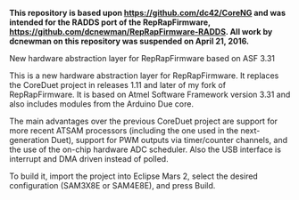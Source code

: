 __This repository is based upon https://github.com/dc42/CoreNG and was intended for the RADDS port of the RepRapFirmware, https://github.com/dcnewman/RepRapFirmware-RADDS.  All work by dcnewman on this repository was suspended on April 21, 2016.__

New hardware abstraction layer for RepRapFirmware based on ASF 3.31

This is a new hardware abstraction layer for RepRapFirmware. It replaces the CoreDuet project in releases 1.11 and later of my fork of RepRapFirmware. It is based on Atmel Software Framework version 3.31 and also includes modules from the Arduino Due core.

The main advantages over the previous CoreDuet project are support for more recent ATSAM processors (including the one used in the next-generation Duet), support for PWM outputs via timer/counter channels, and the use of the on-chip hardware ADC scheduler. Also the USB interface is interrupt and DMA driven instead of polled.

To build it, import the project into Eclipse Mars 2, select the desired configuration (SAM3X8E or SAM4E8E), and press Build.
